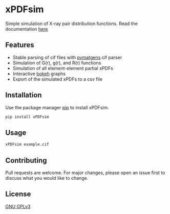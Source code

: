 # xPDFsim

Simple simulation of X-ray pair distribution functions. Read the documentation [here](https://pip.pypa.io/en/stable/)

## Features

- Stable parsing of cif files with  [pymatgens](https://pymatgen.org) cif parser
- Simulation of G(r), g(r), and R(r) functions
- Simulation of all element-element partial xPDFs
- Interactive  [bokeh](https://bokeh.org) graphs
- Export of the simulated xPDFs to a csv file

## Installation

Use the package manager [pip](https://pip.pypa.io/en/stable/) to install xPDFsim.

```bash
pip install xPDFsim
```

## Usage

```bash
xPDFsim example.cif
```

## Contributing

Pull requests are welcome. For major changes, please open an issue first
to discuss what you would like to change.

## License

[GNU GPLv3](https://choosealicense.com/licenses/gpl-3.0/)
